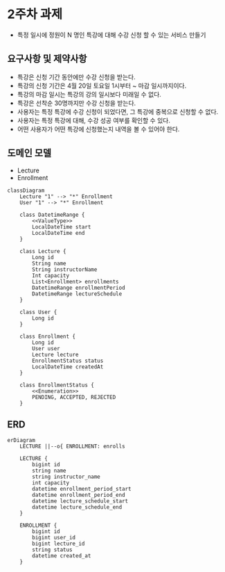 # 2주차 과제

- 특정 일시에 정원이 N 명인 특강에 대해 수강 신청 할 수 있는 서비스 만들기

## 요구사항 및 제약사항

- 특강은 신청 기간 동안에만 수강 신청을 받는다.
- 특강의 신청 기간은 4월 20일 토요일 1시부터 ~ 마감 일시까지이다.
- 특강의 마감 일시는 특강의 강의 일시보다 미래일 수 없다.
- 특강은 선착순 30명까지만 수강 신청을 받는다.
- 사용자는 특정 특강에 수강 신청이 되었다면, 그 특강에 중복으로 신청할 수 없다.
- 사용자는 특정 특강에 대해, 수강 성공 여부를 확인할 수 있다.
- 어떤 사용자가 어떤 특강에 신청했는지 내역을 볼 수 있어야 한다.

## 도메인 모델

- Lecture
- Enrollment

```mermaid
classDiagram
    Lecture "1" --> "*" Enrollment
    User "1" --> "*" Enrollment

    class DatetimeRange {
        <<ValueType>>
        LocalDateTime start
        LocalDateTime end
    }

    class Lecture {
        Long id
        String name
        String instructorName
        Int capacity
        List<Enrollment> enrollments
        DatetimeRange enrollmentPeriod
        DatetimeRange lectureSchedule
    }

    class User {
        Long id
    }

    class Enrollment {
        Long id
        User user
        Lecture lecture
        EnrollmentStatus status
        LocalDateTime createdAt
    }

    class EnrollmentStatus {
        <<Enumeration>>
        PENDING, ACCEPTED, REJECTED
    }
```

## ERD

```mermaid
erDiagram
    LECTURE ||--o{ ENROLLMENT: enrolls

    LECTURE {
        bigint id
        string name
        string instructor_name
        int capacity
        datetime enrollment_period_start
        datetime enrollment_period_end
        datetime lecture_schedule_start
        datetime lecture_schedule_end
    }

    ENROLLMENT {
        bigint id
        bigint user_id
        bigint lecture_id
        string status
        datetime created_at
    }
```
